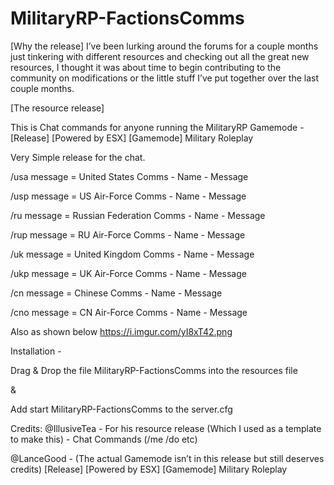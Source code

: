 # MilitaryRP-FactionsComms
[Why the release]
I’ve been lurking around the forums for a couple months just tinkering with different resources and checking out all the great new resources, I thought it was about time to begin contributing to the community on modifications or the little stuff I’ve put together over the last couple months.

[The resource release]

This is Chat commands for anyone running the MilitaryRP Gamemode - [Release] [Powered by ESX] [Gamemode] Military Roleplay

Very Simple release for the chat.

/usa message = United States Comms - Name - Message

/usp message = US Air-Force Comms - Name - Message

/ru message = Russian Federation Comms - Name - Message

/rup message = RU Air-Force Comms - Name - Message

/uk message = United Kingdom Comms - Name - Message

/ukp message = UK Air-Force Comms - Name - Message

/cn message = Chinese Comms - Name - Message

/cno message = CN Air-Force Comms - Name - Message

Also as shown below
https://i.imgur.com/yI8xT42.png

Installation -

Drag & Drop the file MilitaryRP-FactionsComms into the resources file

&

Add start MilitaryRP-FactionsComms to the server.cfg

Credits:
@IllusiveTea - For his resource release (Which I used as a template to make this) - Chat Commands (/me /do etc)

@LanceGood - (The actual Gamemode isn’t in this release but still deserves credits) [Release] [Powered by ESX] [Gamemode] Military Roleplay
